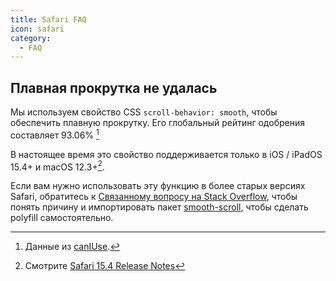 ```yaml
---
title: Safari FAQ
icon: safari
category:
  - FAQ
---
```


## Плавная прокрутка не удалась

Мы используем свойство CSS `scroll-behavior: smooth`, чтобы обеспечить плавную прокрутку. Его глобальный рейтинг одобрения составляет 93.06% [^scroll-behavior-percent]

[^scroll-behavior-percent]: Данные из [canIUse](https://caniuse.com/?search=scroll-behavior).

В настоящее время это свойство поддерживается только в iOS / iPadOS 15.4+ и macOS 12.3+[^scroll-behavior-support].

[^scroll-behavior-support]: Смотрите [Safari 15.4 Release Notes](https://developer.apple.com/documentation/safari-release-notes/safari-15_4-release-notes#New-Features)

Если вам нужно использовать эту функцию в более старых версиях Safari, обратитесь к [Связанному вопросу на Stack Overflow](https://stackoverflow.com/questions/56011205/is-there-a-safari-equivalent-for-scroll-behavior-smooth), чтобы понять причину и импортировать пакет [smooth-scroll](https://github.com/iamdustan/smoothscroll), чтобы сделать polyfill самостоятельно.
